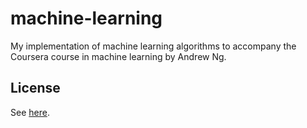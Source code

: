 machine-learning
===

My implementation of machine learning algorithms to accompany the Coursera course in machine learning by Andrew Ng.

## License
See [here](LICENSE).

